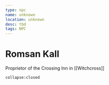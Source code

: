 ```yaml
---
type: npc
name: unknown
location: unknown
desc: tbd
tags: NPC
---
```


# Romsan Kall 

Proprietor of the Crossing Inn in [[Witchcross]]
```ad-ooc
collapse:closed
```